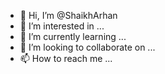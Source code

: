 - 👋 Hi, I’m @ShaikhArhan
- 👀 I’m interested in ...
- 🌱 I’m currently learning ...
- 💞️ I’m looking to collaborate on ...
- 📫 How to reach me ...

<!---
ShaikhArhan/ShaikhArhan is a ✨ special ✨ repository because its `README.md` (this file) appears on your GitHub profile.
You can click the Preview link to take a look at your changes.
--->
